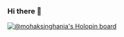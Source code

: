 ### Hi there 👋
[![@mohaksinghania's Holopin board](https://holopin.me/mohaksinghania)](https://holopin.io/@mohaksinghania)
<!--
**MohakSinghania/MohakSinghania** is a ✨ _special_ ✨ repository because its `README.md` (this file) appears on your GitHub profile.

Here are some ideas to get you started:

- 🔭 I’m currently working on ...
- 🌱 I’m currently learning ...
- 👯 I’m looking to collaborate on ...
- 🤔 I’m looking for help with ...
- 💬 Ask me about ...
- 📫 How to reach me: ...
- 😄 Pronouns: ...
- ⚡ Fun fact: ...
-->
